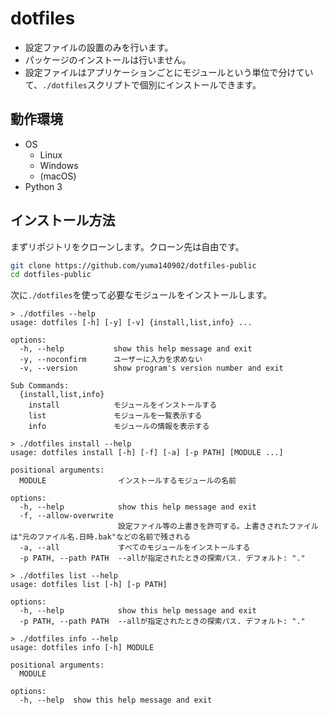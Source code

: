 # dotfiles

- 設定ファイルの設置のみを行います。
- パッケージのインストールは行いません。
- 設定ファイルはアプリケーションごとにモジュールという単位で分けていて、`./dotfiles`スクリプトで個別にインストールできます。

## 動作環境

- OS
  - Linux
  - Windows
  - (macOS)
- Python 3

## インストール方法

まずリポジトリをクローンします。クローン先は自由です。

```sh
git clone https://github.com/yuma140902/dotfiles-public
cd dotfiles-public
```

次に`./dotfiles`を使って必要なモジュールをインストールします。

```
> ./dotfiles --help
usage: dotfiles [-h] [-y] [-v] {install,list,info} ...

options:
  -h, --help           show this help message and exit
  -y, --noconfirm      ユーザーに入力を求めない
  -v, --version        show program's version number and exit

Sub Commands:
  {install,list,info}
    install            モジュールをインストールする
    list               モジュールを一覧表示する
    info               モジュールの情報を表示する

> ./dotfiles install --help
usage: dotfiles install [-h] [-f] [-a] [-p PATH] [MODULE ...]

positional arguments:
  MODULE                インストールするモジュールの名前

options:
  -h, --help            show this help message and exit
  -f, --allow-overwrite
                        設定ファイル等の上書きを許可する。上書きされたファイルは"元のファイル名.日時.bak"などの名前で残される
  -a, --all             すべてのモジュールをインストールする
  -p PATH, --path PATH  --allが指定されたときの探索パス. デフォルト: "."

> ./dotfiles list --help
usage: dotfiles list [-h] [-p PATH]

options:
  -h, --help            show this help message and exit
  -p PATH, --path PATH  --allが指定されたときの探索パス. デフォルト: "."

> ./dotfiles info --help
usage: dotfiles info [-h] MODULE

positional arguments:
  MODULE

options:
  -h, --help  show this help message and exit
```
